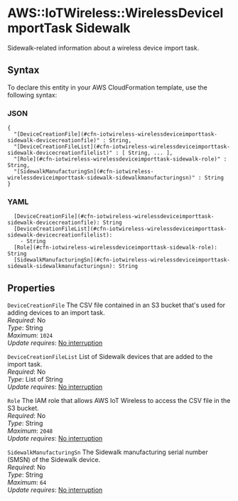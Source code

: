# AWS::IoTWireless::WirelessDeviceImportTask Sidewalk<a name="aws-properties-iotwireless-wirelessdeviceimporttask-sidewalk"></a>

Sidewalk\-related information about a wireless device import task\.

## Syntax<a name="aws-properties-iotwireless-wirelessdeviceimporttask-sidewalk-syntax"></a>

To declare this entity in your AWS CloudFormation template, use the following syntax:

### JSON<a name="aws-properties-iotwireless-wirelessdeviceimporttask-sidewalk-syntax.json"></a>

```
{
  "[DeviceCreationFile](#cfn-iotwireless-wirelessdeviceimporttask-sidewalk-devicecreationfile)" : String,
  "[DeviceCreationFileList](#cfn-iotwireless-wirelessdeviceimporttask-sidewalk-devicecreationfilelist)" : [ String, ... ],
  "[Role](#cfn-iotwireless-wirelessdeviceimporttask-sidewalk-role)" : String,
  "[SidewalkManufacturingSn](#cfn-iotwireless-wirelessdeviceimporttask-sidewalk-sidewalkmanufacturingsn)" : String
}
```

### YAML<a name="aws-properties-iotwireless-wirelessdeviceimporttask-sidewalk-syntax.yaml"></a>

```
  [DeviceCreationFile](#cfn-iotwireless-wirelessdeviceimporttask-sidewalk-devicecreationfile): String
  [DeviceCreationFileList](#cfn-iotwireless-wirelessdeviceimporttask-sidewalk-devicecreationfilelist): 
    - String
  [Role](#cfn-iotwireless-wirelessdeviceimporttask-sidewalk-role): String
  [SidewalkManufacturingSn](#cfn-iotwireless-wirelessdeviceimporttask-sidewalk-sidewalkmanufacturingsn): String
```

## Properties<a name="aws-properties-iotwireless-wirelessdeviceimporttask-sidewalk-properties"></a>

`DeviceCreationFile`  <a name="cfn-iotwireless-wirelessdeviceimporttask-sidewalk-devicecreationfile"></a>
The CSV file contained in an S3 bucket that's used for adding devices to an import task\.  
*Required*: No  
*Type*: String  
*Maximum*: `1024`  
*Update requires*: [No interruption](https://docs.aws.amazon.com/AWSCloudFormation/latest/UserGuide/using-cfn-updating-stacks-update-behaviors.html#update-no-interrupt)

`DeviceCreationFileList`  <a name="cfn-iotwireless-wirelessdeviceimporttask-sidewalk-devicecreationfilelist"></a>
List of Sidewalk devices that are added to the import task\.  
*Required*: No  
*Type*: List of String  
*Update requires*: [No interruption](https://docs.aws.amazon.com/AWSCloudFormation/latest/UserGuide/using-cfn-updating-stacks-update-behaviors.html#update-no-interrupt)

`Role`  <a name="cfn-iotwireless-wirelessdeviceimporttask-sidewalk-role"></a>
The IAM role that allows AWS IoT Wireless to access the CSV file in the S3 bucket\.  
*Required*: No  
*Type*: String  
*Maximum*: `2048`  
*Update requires*: [No interruption](https://docs.aws.amazon.com/AWSCloudFormation/latest/UserGuide/using-cfn-updating-stacks-update-behaviors.html#update-no-interrupt)

`SidewalkManufacturingSn`  <a name="cfn-iotwireless-wirelessdeviceimporttask-sidewalk-sidewalkmanufacturingsn"></a>
The Sidewalk manufacturing serial number \(SMSN\) of the Sidewalk device\.  
*Required*: No  
*Type*: String  
*Maximum*: `64`  
*Update requires*: [No interruption](https://docs.aws.amazon.com/AWSCloudFormation/latest/UserGuide/using-cfn-updating-stacks-update-behaviors.html#update-no-interrupt)